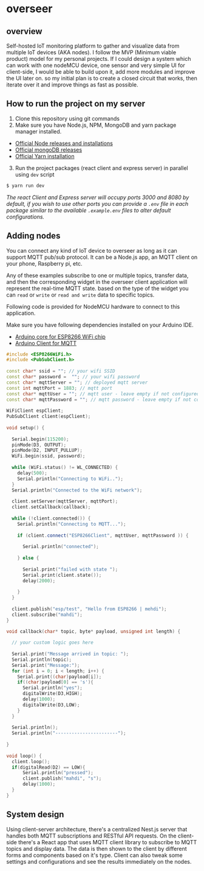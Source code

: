 # overseer
## overview

Self-hosted IoT monitoring platform to gather and visualize data from multiple IoT devices (AKA nodes).
I follow the MVP (Minimum viable product) model for my personal projects. If I could design a system which can work with one nodeMCU device, one sensor and very simple UI for client-side, I would be able to build upon it, add more modules and improve the UI later on. so my initial plan is to create a closed circuit that works, then iterate over it and improve things as fast as possible.
## How to run the project on my server

1. Clone this repository using git commands
2. Make sure you have Node.js, NPM, MongoDB and yarn package manager installed.
- [Official Node releases and installations](https://nodejs.org/en/download/)
- [Official mongoDB releases](https://docs.mongodb.com/manual/installation/)
- [Official Yarn installation](https://yarnpkg.com/getting-started/install)

3. Run the project packages (react client and express server) in parallel using `dev` script
```bash
$ yarn run dev
```
_The react Client and Express server will occupy ports *3000* and *8080* by default, if you wish to use other ports you can provide a `.env` file in each package similar to the available `.example.env` files to alter default configurations._

## Adding nodes

You can connect any kind of IoT device to overseer as long as it can support MQTT pub/sub protocol. It can be a Node.js app, an MQTT client on your phone, Raspberry pi, etc.

Any of these examples subscribe to one or multiple topics, transfer data, and then the corresponding widget in the overseer client application will represent the real-time MQTT state. based on the type of the widget you can `read` or `write` or `read and write` data to specific topics.

Following code is provided for NodeMCU hardware to connect to this application.

Make sure you have following dependencies installed on your Arduino IDE.
- [Arduino core for ESP8266 WiFi chip](https://github.com/esp8266/Arduino)
- [Arduino Client for MQTT](https://github.com/knolleary/pubsubclient)

```c++
#include <ESP8266WiFi.h>
#include <PubSubClient.h>
 
const char* ssid = ""; // your wifi SSID
const char* password =  ""; // your wifi password
const char* mqttServer = ""; // deployed mqtt server
const int mqttPort = 1883; // mqtt port
const char* mqttUser = ""; // mqtt user - leave empty if not configured
const char* mqttPassword = ""; // mqtt password - leave empty if not configured
 
WiFiClient espClient;
PubSubClient client(espClient);
 
void setup() {
 
  Serial.begin(115200);
  pinMode(D3, OUTPUT);
  pinMode(D2, INPUT_PULLUP);
  WiFi.begin(ssid, password);
 
  while (WiFi.status() != WL_CONNECTED) {
    delay(500);
    Serial.println("Connecting to WiFi..");
  }
  Serial.println("Connected to the WiFi network");
 
  client.setServer(mqttServer, mqttPort);
  client.setCallback(callback);
 
  while (!client.connected()) {
    Serial.println("Connecting to MQTT...");
 
    if (client.connect("ESP8266Client", mqttUser, mqttPassword )) {
 
      Serial.println("connected");  
 
    } else {
 
      Serial.print("failed with state ");
      Serial.print(client.state());
      delay(2000);
 
    }
  }
 
  client.publish("esp/test", "Hello from ESP8266 | mehdi");
  client.subscribe("mahdi");
}
 
void callback(char* topic, byte* payload, unsigned int length) {

  // your custom logic goes here
  
  Serial.print("Message arrived in topic: ");
  Serial.println(topic);
  Serial.print("Message:");
  for (int i = 0; i < length; i++) {
    Serial.print((char)payload[i]);
    if((char)payload[0] == 's'){
      Serial.println("yes");
      digitalWrite(D3,HIGH);  
      delay(1000);
      digitalWrite(D3,LOW);
    }
  }
 
  Serial.println();
  Serial.println("-----------------------");
 
}
 
void loop() {
  client.loop();
  if(digitalRead(D2) == LOW){
      Serial.println("pressed");
      client.publish("mahdi", "s");
      delay(1000);
  }
}
```

## System design

Using client-server architecture, there's a centralized Nest.js server that handles both MQTT subscriptions and RESTful API requests. On the client-side there's a React app that uses MQTT client library to subscribe to MQTT topics and display data. The data is then shown to the client by different forms and components based on it's type. Client can also tweak some settings and configurations and see the results immediately on the nodes.